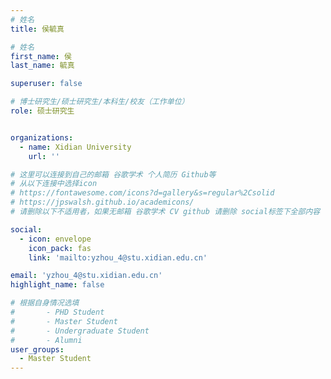 ```yaml
---
# 姓名
title: 侯毓真

# 姓名
first_name: 侯
last_name: 毓真

superuser: false

# 博士研究生/硕士研究生/本科生/校友（工作单位）
role: 硕士研究生


organizations:
  - name: Xidian University
    url: ''

# 这里可以连接到自己的邮箱 谷歌学术 个人简历 Github等 
# 从以下连接中选择icon
# https://fontawesome.com/icons?d=gallery&s=regular%2Csolid
# https://jpswalsh.github.io/academicons/
# 请删除以下不适用者，如果无邮箱 谷歌学术 CV github 请删除 social标签下全部内容

social:
  - icon: envelope
    icon_pack: fas
    link: 'mailto:yzhou_4@stu.xidian.edu.cn'

email: 'yzhou_4@stu.xidian.edu.cn'
highlight_name: false

# 根据自身情况选填
#       - PHD Student
#       - Master Student
#       - Undergraduate Student
#       - Alumni
user_groups:
  - Master Student
---
```

